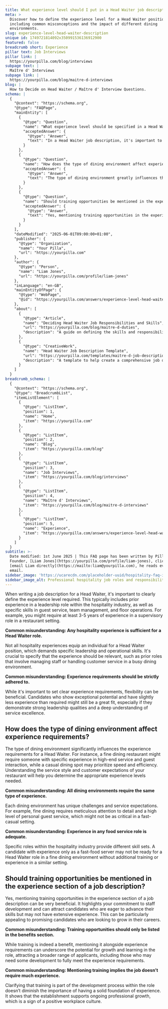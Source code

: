 ```yaml
---
title: What experience level should I put in a Head Waiter job description?
meta: >
  Discover how to define the experience level for a Head Waiter position,
  including common misconceptions and the impact of different dining
  environments.
slug: experience-level-head-waiter-description
unique id: 1749721814092x350991536136912900
featured: false
breadcrumb short: Experience
pillar text: Job Interviews
pillar link: |
  https://yourpilla.com/blog/interviews
subpage text: |
  Maître d' Interviews
subpage link: |
  https://yourpilla.com/blog/maitre-d-interviews
blog: |
  How to Decide on Head Waiter / Maître d' Interview Questions.
schema: |
  {
    "@context": "https://schema.org",
    "@type": "FAQPage",
    "mainEntity": [
      {
        "@type": "Question",
        "name": "What experience level should be specified in a Head Waiter job description?",
        "acceptedAnswer": {
          "@type": "Answer",
          "text": "In a Head Waiter job description, it's important to clearly define the experience level required, typically including prior experience in a leadership role within the hospitality industry. This should encompass specific skills in guest service, team management, and floor operations, ideally with 3-5 years of experience in a supervisory role in a restaurant setting. Flexibility can be beneficial, as candidates who show exceptional potential with slightly less experience might also be a great fit, provided they exhibit strong leadership qualities and a deep understanding of service excellence."
        }
      },
      {
        "@type": "Question",
        "name": "How does the type of dining environment affect experience requirements for a Head Waiter?",
        "acceptedAnswer": {
          "@type": "Answer",
          "text": "The type of dining environment greatly influences the experience requirements for a Head Waiter. Fine dining restaurants may require specific experience in high-end service and guest interactions, whereas casual dining spots might prioritize speed and efficiency. It's important to align the experience requirements with the service style and customer expectations specific to the restaurant's dining environment."
        }
      },
      {
        "@type": "Question",
        "name": "Should training opportunities be mentioned in the experience section of a Head Waiter job description?",
        "acceptedAnswer": {
          "@type": "Answer",
          "text": "Yes, mentioning training opportunities in the experience section of a Head Waiter job description is beneficial. It highlights a commitment to staff development and attracts candidates who are keen to advance their skills but may not have extensive experience. This approach can appeal to promising candidates looking for career growth, underscoring that the establishment supports ongoing professional development."
        }
      }
    ],
    "dateModified": "2025-06-01T09:00:00+01:00",
    "publisher": {
      "@type": "Organization",
      "name": "Your Pilla",
      "url": "https://yourpilla.com"
    },
    "author": {
      "@type": "Person",
      "name": "Liam Jones",
      "url": "https://yourpilla.com/profile/liam-jones"
    },
    "inLanguage": "en-GB",
    "mainEntityOfPage": {
      "@type": "WebPage",
      "@id": "https://yourpilla.com/answers/experience-level-head-waiter-description"
    },
    "about": [
      {
        "@type": "Article",
        "name": "Deciding Head Waiter Job Responsibilities and Skills",
        "url": "https://yourpilla.com/blog/maitre-d-duties",
        "description": "A guide on defining the skills and responsibilities necessary for a Head Waiter position."
      },
      {
        "@type": "CreativeWork",
        "name": "Head Waiter Job Description Template",
        "url": "https://yourpilla.com/templates/maitre-d-job-description",
        "description": "A template to help create a comprehensive job description for a Head Waiter role, focusing on necessary skills and experience."
      }
    ]
  }
breadcrumb_schema: |
  {
    "@context": "https://schema.org",
    "@type": "BreadcrumbList",
    "itemListElement": [
      {
        "@type": "ListItem",
        "position": 1,
        "name": "Home",
        "item": "https://yourpilla.com"
      },
      {
        "@type": "ListItem",
        "position": 2,
        "name": "Blog",
        "item": "https://yourpilla.com/blog"
      },
      {
        "@type": "ListItem",
        "position": 3,
        "name": "Job Interviews",
        "item": "https://yourpilla.com/blog/interviews"
      },
      {
        "@type": "ListItem",
        "position": 4,
        "name": "Maître d' Interviews",
        "item": "https://yourpilla.com/blog/maitre-d-interviews"
      },
      {
        "@type": "ListItem",
        "position": 5,
        "name": "Experience",
        "item": "https://yourpilla.com/answers/experience-level-head-waiter-description"
      }
    ]
  }
subtitle: >-
  Date modified: 1st June 2025 | This FAQ page has been written by Pilla
  Founder, [Liam Jones](https://yourpilla.com/profile/liam-jones), click to
  [email Liam directly](https://mailto:liam@yourpilla.com), he reads every
  email.
sidebar_image: 'https://ucarecdn.com/placeholder-uuid/hospitality-faq-image.jpg'
sidebar_image_alt: Professional hospitality job roles and responsibilities
---
```

When writing a job description for a Head Waiter, it's important to clearly define the experience level required. This typically includes prior experience in a leadership role within the hospitality industry, as well as specific skills in guest service, team management, and floor operations. For example, you might require at least 3-5 years of experience in a supervisory role in a restaurant setting.

**Common misunderstanding: Any hospitality experience is sufficient for a Head Waiter role.**

Not all hospitality experiences equip an individual for a Head Waiter position, which demands specific leadership and operational skills. It's crucial to specify that the experience should be relevant, such as prior roles that involve managing staff or handling customer service in a busy dining environment.

**Common misunderstanding: Experience requirements should be strictly adhered to.**

While it's important to set clear experience requirements, flexibility can be beneficial. Candidates who show exceptional potential and have slightly less experience than required might still be a great fit, especially if they demonstrate strong leadership qualities and a deep understanding of service excellence.

## How does the type of dining environment affect experience requirements?

The type of dining environment significantly influences the experience requirements for a Head Waiter. For instance, a fine dining restaurant might require someone with specific experience in high-end service and guest interaction, while a casual dining spot may prioritize speed and efficiency. Understanding the service style and customer expectations of your restaurant will help you determine the appropriate experience levels needed.

**Common misunderstanding: All dining environments require the same type of experience.**

Each dining environment has unique challenges and service expectations. For example, fine dining requires meticulous attention to detail and a high level of personal guest service, which might not be as critical in a fast-casual setting.

**Common misunderstanding: Experience in any food service role is adequate.**

Specific roles within the hospitality industry provide different skill sets. A candidate with experience only as a fast-food server may not be ready for a Head Waiter role in a fine dining environment without additional training or experience in a similar setting.

## Should training opportunities be mentioned in the experience section of a job description?

Yes, mentioning training opportunities in the experience section of a job description can be very beneficial. It highlights your commitment to staff development and can attract candidates who are eager to advance their skills but may not have extensive experience. This can be particularly appealing to promising candidates who are looking to grow in their careers.

**Common misunderstanding: Training opportunities should only be listed in the benefits section.**

While training is indeed a benefit, mentioning it alongside experience requirements can underscore the potential for growth and learning in the role, attracting a broader range of applicants, including those who may need some development to fully meet the experience requirements.

**Common misunderstanding: Mentioning training implies the job doesn’t require much experience.**

Clarifying that training is part of the development process within the role doesn’t diminish the importance of having a solid foundation of experience. It shows that the establishment supports ongoing professional growth, which is a sign of a positive workplace culture.
